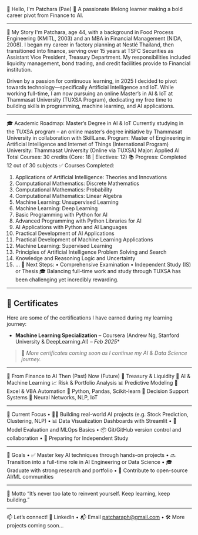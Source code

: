 
👋 Hello, I'm Patchara (Pae)
🎯 A passionate lifelong learner making a bold career pivot from Finance to AI.
________________________________________
🧭 My Story
I'm Patchara, age 44, with a background in Food Process Engineering (KMITL, 2003) and an MBA in Financial Management (NIDA, 2008). I began my career in factory planning at Nestlé Thailand, then transitioned into finance, serving over 15 years at TSFC Securities as Assistant Vice President, Treasury Department. My responsibilities included liquidity management, bond trading, and credit facilities provide to Financial institution.

Driven by a passion for continuous learning, in 2025 I decided to pivot towards technology—specifically Artificial Intelligence and IoT. While working full-time, I am now pursuing an online Master’s in AI & IoT at Thammasat University (TUXSA Program), dedicating my free time to building skills in programming, machine learning, and AI applications.
________________________________________
🎓 Academic Roadmap: Master’s Degree in AI & IoT
Currently studying in the TUXSA program – an online master’s degree initiative by Thammasat University in collaboration with SkillLane.
Program: Master of Engineering in Artificial Intelligence and Internet of Things (International Program)
University: Thammasat University (Online via TUXSA)
Major: Applied AI
Total Courses: 30 credits (Core: 18 | Electives: 12)
📚 Progress: Completed 12 out of 30 subjects
✅ Courses Completed:
1.	Applications of Artificial Intelligence: Theories and Innovations
2.	Computational Mathematics: Discrete Mathematics
3.	Computational Mathematics: Probability
4.	Computational Mathematics: Linear Algebra
5.	Machine Learning: Unsupervised Learning
6.	Machine Learning: Deep Learning
7.	Basic Programming with Python for AI
8.	Advanced Programming with Python Libraries for AI
9.	AI Applications with Python and AI Languages
10.	Practical Development of AI Applications
11.	Practical Development of Machine Learning Applications
12.	Machine Learning: Supervised Learning
13.	Principles of Artificial Intelligence Problem Solving and Search
14.	Knowledge and Reasoning Logic and Uncertainty
15.	...
🧪 Next Steps:
•	Comprehensive Examination
•	Independent Study (IS) or Thesis
🎓 Balancing full-time work and study through TUXSA has been challenging yet incredibly rewarding.
________________________________________
## 📜 Certificates
Here are some of the certifications I have earned during my learning journey:

- **Machine Learning Specialization** – Coursera (Andrew Ng, Stanford University & DeepLearning.AI) – *Feb 2025**  

> 🏅 *More certificates coming soon as I continue my AI & Data Science journey.*
________________________________________
💼 From Finance to AI
Then (Past)	Now (Future)
💼 Treasury & Liquidity	🤖 AI & Machine Learning
📈 Risk & Portfolio Analysis	📊 Predictive Modeling
🧮 Excel & VBA Automation	🐍 Python, Pandas, Scikit-learn
🧠 Decision Support Systems	🧠 Neural Networks, NLP, IoT
________________________________________
🚧 Current Focus
•	🧑‍💻 Building real-world AI projects (e.g. Stock Prediction, Clustering, NLP)
•	📊 Data Visualization Dashboards with Streamlit
•	🔬 Model Evaluation and MLOps Basics
•	📦 Git/GitHub version control and collaboration
•	🧠 Preparing for Independent Study
________________________________________
📌 Goals
•	✅ Master key AI techniques through hands-on projects
•	🔜 Transition into a full-time role in AI Engineering or Data Science
•	🎓 Graduate with strong research and portfolio
•	🌱 Contribute to open-source AI/ML communities
________________________________________
🧠 Motto
“It’s never too late to reinvent yourself. Keep learning, keep building.”
________________________________________
📫 Let’s connect!
🔗 LinkedIn • 📬 Email patcharaph@gmail.com • 🛠️ More projects coming soon...
